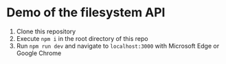 # Demo of the filesystem API

1. Clone this repository
2. Execute  `npm i` in the root directory of this repo
3. Run `npm run dev` and navigate to `localhost:3000` with Microsoft Edge or Google Chrome
